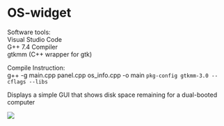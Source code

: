 # OS-widget

Software tools:  
Visual Studio Code  
G++ 7.4 Compiler  
gtkmm (C++ wrapper for gtk)  
  
Compile Instruction:  
g++ -g main.cpp panel.cpp os_info.cpp -o main `pkg-config gtkmm-3.0 --cflags --libs`  
  
Displays a simple GUI that shows disk space remaining for a dual-booted computer  
  
<img src="https://github.com/Andrew-Gan/os-widget/img/widget.png">